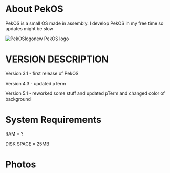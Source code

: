 
# About PekOS
PekOS is a small OS made in assembly. I develop PekOS in my free time so updates might be slow 

![PekOSlogonew](https://user-images.githubusercontent.com/94230991/149319315-a9a305ab-6b3d-4501-a50e-cd7600890cb8.png)  PekOS logo

# VERSION DESCRIPTION

Version 3.1 - first release of PekOS

Version 4.3 - updated pTerm

Version 5.1 - reworked some stuff and updated pTerm and changed color of background

# System Requirements

RAM = ?

DISK SPACE = 25MB

# Photos

